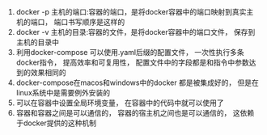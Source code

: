1. docker -p 主机的端口:容器的端口，是将docker容器中的端口映射到真实主机的端口， 端口书写顺序是这样的
2. docker -v 主机的目录:容器的文件，是将docker容器中的端口文件， 保存到主机的目录中
3. 利用docker-compose 可以使用.yaml后缀的配置文件， 一次性执行多条docker指令， 提高效率和可复用性， 配置文件中的字段都是和指令中参数达到的效果相同的
4. docker-compose在macos和windows中的docker 都是被集成好的， 但是在linux系统中是需要例外安装的
5. 可以在容器中设置全局环境变量， 在容器中的代码中就可以使用了
6. 容器和容器之间是可以通信的， 容器的宿主机之间也是可以通信的， 这依赖于docker提供的这种机制